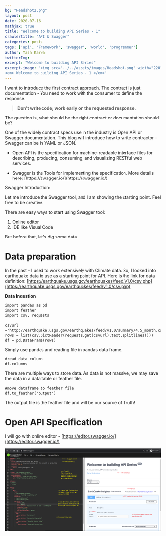 ```yaml
---
bg: "Headshot2.png"
layout: post
date: 2020-07-16
mathjax: true
title: "Welcome to building API Series - 1"
crawlertitle: "API & Swagger"
categories: posts
tags: ['api', 'Framework', 'swagger', 'world', 'programmer']
author: Yash Karwa
twitterImg: 
excerpt: "Welcome to building API Series"
excerpt-image: '<img src="../../assets/images/Headshot.png" width="220" alt="Welcome to building API Series -1" title="Welcome to building API Series -1">
<em> Welcome to building API Series - 1 </em>'
---
```


I want to introduce the first contract approach. The contract is just documentation - You need to work with the consumer to define the response.

  
> **Don't write code; work early on the requested response.**

  
The question is, what should be the right contract or documentation should be?

  
One of the widely contract specs use in the industry is Open API or Swagger documentation. This blog will introduce how to write contractor - Swagger can be in YAML or JSON.

  
 - Open API is the specification for machine-readable interface files
   for describing, producing, consuming, and visualizing RESTful web
   services.
   
 - Swagger is the Tools for implementing the specification. More details
   here: [https://swagger.io/](https://swagger.io/)

  

Swagger Introduction:

Let me introduce the Swagger tool, and I am showing the starting point. Feel free to be creative.

There are easy ways to start using Swagger tool:

1.  Online editor
2.  IDE like Visual Code

  But before that, let's dig some data.

  

# Data preparation


In the past - I used to work extensively with Climate data. So, I looked into earthquake data to use as a starting point for API. Here is the link for data definition: [https://earthquake.usgs.gov/earthquakes/feed/v1.0/csv.php](https://earthquake.usgs.gov/earthquakes/feed/v1.0/csv.php)

  
**Data Ingestion**

    import pandas as pd
    import feather
    import csv, requests

    csvurl ='http://earthquake.usgs.gov/earthquakes/feed/v1.0/summary/4.5_month.csv'
    rows = list(csv.DictReader(requests.get(csvurl).text.splitlines())) 
    df = pd.DataFrame(rows)

Simply use pandas and reading file in pandas data frame.

    #read data column 
    df.columns

There are multiple ways to store data. As data is not massive, we may save the data in a data.table or feather file.

    #move dataframe to feather file
    df.to_feather('output')

The output file is the feather file and will be our source of Truth! 

# Open API Specification

I will go with online editor - [https://editor.swagger.io/](https://editor.swagger.io/)

![snapshot from online editor](https://github.com/yashkarwa/Yashkarwa.github.io/blob/master/assets/images/API%20Series-1.png)
